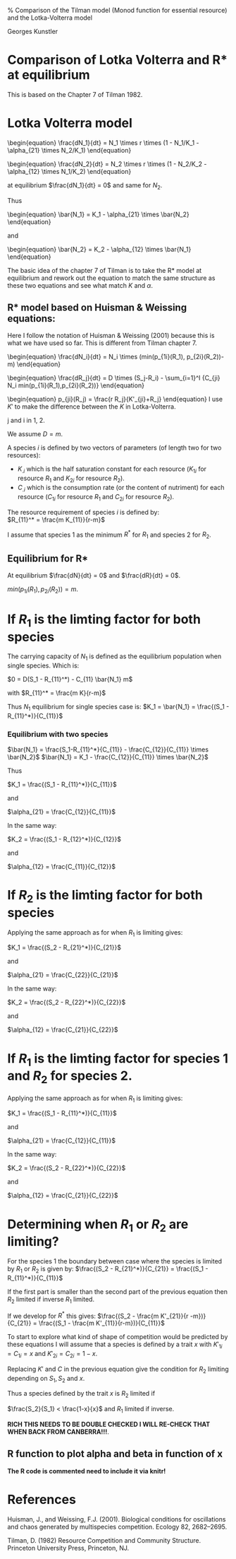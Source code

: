 % Comparison of the Tilman model (Monod function for essential
  resource) and the Lotka-Volterra model

Georges Kunstler

# Comparison of Lotka Volterra and R* at equilibrium
This is based on the Chapter 7 of Tilman 1982.

# Lotka Volterra model
\begin{equation}
\frac{dN_1}{dt} =  N_1 \times r \times (1 - N_1/K_1 -\alpha_{21}
\times N_2/K_1)
\end{equation}

\begin{equation}
\frac{dN_2}{dt} =  N_2 \times r \times (1 - N_2/K_2 -\alpha_{12}
\times N_1/K_2)
\end{equation}

at equilibrium $\frac{dN_1}{dt} = 0$ and same for $N_2$.

Thus

\begin{equation}
\bar{N_1} =  K_1 - \alpha_{21} \times \bar{N_2}
\end{equation}

and

\begin{equation}
\bar{N_2} =  K_2 - \alpha_{12} \times \bar{N_1}
\end{equation}

The basic idea of the chapter 7 of Tilman is to take the R* model at
equilibrium and rework out the equation to match the same structure as
these two equations and see what match $K$ and $\alpha$.

## R* model based on Huisman & Weissing equations:

Here I follow the notation of Huisman & Weissing (2001) because this is what we have used so far. This is different from Tilman chapter 7.

\begin{equation}
\frac{dN_i}{dt} =  N_i \times (min(p_{1i}(R_1), p_{2i}(R_2))-m)
\end{equation}

\begin{equation}
\frac{dR_j}{dt} = D \times (S_j-R_i) - \sum_{i=1}^I {C_{ji} N_i
min(p_{1i}(R_1),p_{2i}(R_2))}
\end{equation}

\begin{equation}
p_{ji}(R_j) = \frac{r R_j}{K'_{ji}+R_j}
\end{equation}
I use $K'$ to make the difference between the $K$ in Lotka-Volterra.

j and i in 1, 2.

We assume $D=m$.

A species $i$ is defined by two vectors of parameters (of length two for two resources):
- $K_{.i}$ which is the half saturation constant for each resource ($K_{1i}$ for resource $R_1$ and $K_{2i}$ for resource $R_2$).
- $C_{.i}$ which is the consumption rate (or the content of nutriment) for each resource ($C_{1i}$ for resource $R_1$ and $C_{2i}$ for resource $R_2$).

The resource requirement of species $i$ is defined by:  
$R_{11}^* = \frac{m K_{11}}{r-m}$

I assume that species 1 as the minimum $R^*$ for $R_1$ and species 2 for $R_2$.

## Equilibrium for R*

At equilibrium $\frac{dN}{dt} = 0$ and $\frac{dR}{dt} = 0$.

$min(p_{1i}(R_1), p_{2i}(R_2)) = m$.

# If $R_1$ is the limting factor for both species

The carrying capacity of $N_1$ is defined as the equilibrium population when
single species. Which is:

$0 = D(S_1 - R_{11}^*) - C_{11} \bar{N_1} m$

with 
$R_{11}^* = \frac{m K}{r-m}$

Thus $N_1$ equilibrium for single species case is:
$K_1 = \bar{N_1} = \frac{(S_1 - R_{11}^*)}{C_{11}}$

### Equilibrium with two species

$\bar{N_1} = \frac{S_1-R_{11}^*}{C_{11}} - \frac{C_{12}}{C_{11}} \times \bar{N_2}$
$\bar{N_1} = K_1 - \frac{C_{12}}{C_{11}} \times \bar{N_2}$

Thus 

$K_1 = \frac{(S_1 - R_{11}^*)}{C_{11}}$

and 

$\alpha_{21} = \frac{C_{12}}{C_{11}}$

In the same way:

$K_2 = \frac{(S_1 - R_{12}^*)}{C_{12}}$

and 

$\alpha_{12} = \frac{C_{11}}{C_{12}}$

# If $R_2$ is the limting factor for both species

Applying the same approach as for when $R_1$ is limiting gives:

$K_1 = \frac{(S_2 - R_{21}^*)}{C_{21}}$

and 

$\alpha_{21} = \frac{C_{22}}{C_{21}}$

In the same way:

$K_2 = \frac{(S_2 - R_{22}^*)}{C_{22}}$

and 

$\alpha_{12} = \frac{C_{21}}{C_{22}}$

# If $R_1$ is the limting factor for species 1 and $R_2$ for species 2.

Applying the same approach as for when $R_1$ is limiting gives:

$K_1 = \frac{(S_1 - R_{11}^*)}{C_{11}}$

and 

$\alpha_{21} = \frac{C_{12}}{C_{11}}$

In the same way:

$K_2 = \frac{(S_2 - R_{22}^*)}{C_{22}}$

and 

$\alpha_{12} = \frac{C_{21}}{C_{22}}$

# Determining when $R_1$ or $R_2$ are limiting?

For the species 1 the boundary between case where the species is limited by $R_1$ or $R_2$ is given by:
$\frac{(S_2 - R_{21}^*)}{C_{21}} = \frac{(S_1 - R_{11}^*)}{C_{11}}$

If the first part is smaller than the second part of the previous equation then $R_2$ limited if inverse $R_1$ limited.

If we develop for $R^*$ this gives:
$\frac{(S_2 - \frac{m K'_{21}}{r -m})}{C_{21}} = \frac{(S_1 - \frac{m K'_{11}}{r-m})}{C_{11}}$

To start to explore what kind of shape of competition would be predicted by these equations I will assume that a species is defined by a trait $x$ with $K'_{1i} =C_{1i} = x$ and $K'_{2i} = C_{2i} = 1 - x$. 

Replacing $K'$ and $C$ in the previous equation give the condition for $R_2$ limiting depending on $S_1, S_2$ and $x$.

Thus a species defined by the trait $x$ is $R_2$ limited if 

$\frac{S_2}{S_1} < \frac{1-x}{x}$ and $R_1$ limited if inverse. 

**RICH THIS NEEDS TO BE DOUBLE CHECKED I WILL RE-CHECK THAT WHEN BACK FROM CANBERRA!!!**.


## R function to plot alpha and beta in function of x 

**The R code is commented need to include it via knitr!**

<!-- K.and.alpha.in.fun.x <- function(x, xp, m = 0.25, r = 1, S.1 = 1, S.2 = 1){ -->
<!--   x.R.2.lim.TF   <- (S.2/S.1) < ((1-x)  / x) -->
<!--   xp.R.2.lim.TF <- (S.2/S.1) < ((1-xp)/ xp) -->
<!--   if (x.R.2.lim.TF) { -->
<!-- 	  K.x <- (S.2 - m*(1-x)/(r-m))/(1-x) -->
<!-- 	  alpha.xp.x <- (1-xp)/(1-x) -->
<!--   }else{ -->
<!-- 	  K.x <- (S.1 - m*(x)/(r-m))/(x) -->
<!-- 	  alpha.xp.x <- (xp)/(x) -->
<!--   } -->
<!--   #species x.p -->
<!--   if (xp.R.2.lim.TF) { -->
<!-- 	  K.xp <- (S.2 - m*(1-xp)/(r-m))/(1-xp) -->
<!-- 	  alpha.x.xp <- (1-x)/(1-xp) -->
<!--   }else{ -->
<!-- 	  K.xp <- (S.1 - m*(xp)/(r-m))/(xp) -->
<!-- 	  alpha.x.xp <- (x)/(xp) -->
<!--   } -->
<!--   return(data.frame(K.x = K.x, K.xp = K.xp,  -->
<!--                     alpha.xp.x = alpha.xp.x, alpha.xp.x = alpha.xp.x))  -->
<!-- } -->

<!-- x.vec <- (1:99)/100 -->

<!-- xp.fix <- 0.4 -->
<!-- K.alpha <- do.call('rbind', lapply(x.vec, K.and.alpha.in.fun.x , xp =xp.fix)) -->

<!-- par(mfrow = c(2,2)) -->
<!-- plot(x.vec, K.alpha[['alpha.xp.x']], type ='l',  -->
<!--      xlab = 'trait x', ylab = paste('competitive effect of xp on x (xp =', xp.fix,')')) -->
<!-- plot(x.vec, K.alpha[['K.x']], type ='l',  -->
<!--      xlab = 'trait x', ylab = 'K.x') -->
<!-- plot(x.vec, K.alpha[['alpha.x.xp']], type ='l',  -->
<!--      xlab = 'trait x', ylab = paste('competitive effect of x on xp (xp =', xp.fix,')')) -->
<!-- plot(x.vec, K.alpha[['K.xp']], type ='l',  -->
<!--      xlab = 'trait x', ylab = 'K.xp') -->



# References

Huisman, J., and Weissing, F.J. (2001). Biological conditions for oscillations and chaos generated by multispecies competition. Ecology 82, 2682–2695.

Tilman, D. (1982) Resource Competition and Community Structure. Princeton University Press, Princeton, NJ. 
